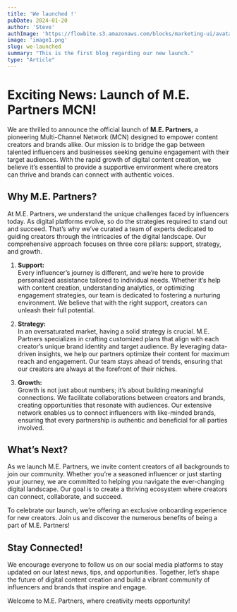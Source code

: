 ```yaml
---
title: 'We launched !'
pubDate: 2024-01-20
author: 'Steve'
authImage: 'https://flowbite.s3.amazonaws.com/blocks/marketing-ui/avatars/jese-leos.png'
image: 'image1.png'
slug: we-launched
summary: "This is the first blog regarding our new launch."
type: "Article"
---
```


# Exciting News: Launch of M.E. Partners MCN!

We are thrilled to announce the official launch of **M.E. Partners**, a pioneering Multi-Channel Network (MCN) designed to empower content creators and brands alike. Our mission is to bridge the gap between talented influencers and businesses seeking genuine engagement with their target audiences. With the rapid growth of digital content creation, we believe it’s essential to provide a supportive environment where creators can thrive and brands can connect with authentic voices.

## Why M.E. Partners?

At M.E. Partners, we understand the unique challenges faced by influencers today. As digital platforms evolve, so do the strategies required to stand out and succeed. That’s why we’ve curated a team of experts dedicated to guiding creators through the intricacies of the digital landscape. Our comprehensive approach focuses on three core pillars: support, strategy, and growth.

1. **Support:**  
   Every influencer’s journey is different, and we’re here to provide personalized assistance tailored to individual needs. Whether it’s help with content creation, understanding analytics, or optimizing engagement strategies, our team is dedicated to fostering a nurturing environment. We believe that with the right support, creators can unleash their full potential.

2. **Strategy:**  
   In an oversaturated market, having a solid strategy is crucial. M.E. Partners specializes in crafting customized plans that align with each creator’s unique brand identity and target audience. By leveraging data-driven insights, we help our partners optimize their content for maximum reach and engagement. Our team stays ahead of trends, ensuring that our creators are always at the forefront of their niches.

3. **Growth:**  
   Growth is not just about numbers; it’s about building meaningful connections. We facilitate collaborations between creators and brands, creating opportunities that resonate with audiences. Our extensive network enables us to connect influencers with like-minded brands, ensuring that every partnership is authentic and beneficial for all parties involved.

## What’s Next?

As we launch M.E. Partners, we invite content creators of all backgrounds to join our community. Whether you’re a seasoned influencer or just starting your journey, we are committed to helping you navigate the ever-changing digital landscape. Our goal is to create a thriving ecosystem where creators can connect, collaborate, and succeed.

To celebrate our launch, we’re offering an exclusive onboarding experience for new creators. Join us and discover the numerous benefits of being a part of M.E. Partners!

## Stay Connected!

We encourage everyone to follow us on our social media platforms to stay updated on our latest news, tips, and opportunities. Together, let’s shape the future of digital content creation and build a vibrant community of influencers and brands that inspire and engage.

Welcome to M.E. Partners, where creativity meets opportunity!


